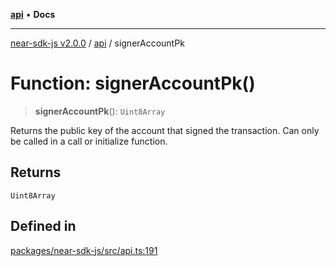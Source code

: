 [**api**](../README.md) • **Docs**

***

[near-sdk-js v2.0.0](../../packages.md) / [api](../README.md) / signerAccountPk

# Function: signerAccountPk()

> **signerAccountPk**(): `Uint8Array`

Returns the public key of the account that signed the transaction.
Can only be called in a call or initialize function.

## Returns

`Uint8Array`

## Defined in

[packages/near-sdk-js/src/api.ts:191](https://github.com/dim-daskalov/near-sdk-js/blob/dbda01c3a7ae0812d5ceec519e35b9f3a01fe616/packages/near-sdk-js/src/api.ts#L191)
